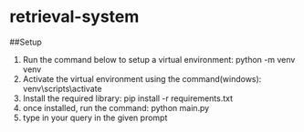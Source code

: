 # retrieval-system
##Setup
1. Run the command below to setup a virtual environment:
    python -m venv venv
2. Activate the virtual environment using the command(windows):
    venv\scripts\activate
3. Install the required library:
    pip install -r requirements.txt
4. once installed, run the command:
    python main.py
5. type in your query in the given prompt
